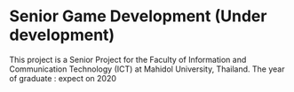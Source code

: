 # Senior Game Development (Under development)
This project is a Senior Project for the Faculty of Information and Communication Technology (ICT) at Mahidol University, Thailand.
The year of graduate : expect on 2020
